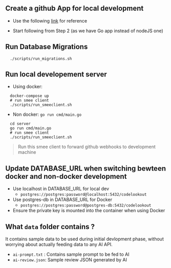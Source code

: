 ## Create a github App for local development

- Use the following [link](https://docs.github.com/en/apps/creating-github-apps/writing-code-for-a-github-app/quickstart) for reference

- Start following from Step 2 (as we have Go app instead of nodeJS one)

## Run Database Migrations

```shell
  ./scripts/run_migrations.sh
```

## Run local developement server

- Using docker:

```shell
  docker-compose up
  # run smee client
  ./scripts/run_smeeclient.sh
```

- Non docker:
  `go run cmd/main.go`

```shell
  cd server
  go run cmd/main.go
  # run smee client
  ./scripts/run_smeeclient.sh
```

> Run this smee client to forward github webhooks to development machine

## Update DATABASE_URL when switching bewteen docker and non-docker development

- Use localhost in DATABASE_URL for local dev
  - `postgres://postgres:password@localhost:5432/codelookout`
- Use postgres-db in DATABASE_URL for Docker
  - `postgres://postgres:password@postgres-db:5432/codelookout`
- Ensure the private key is mounted into the container when using Docker

## What `data` folder contains ?

It contains sample data to be used during initial devlopment phase, without worrying about actually feeding data to any AI API.

- `ai-prompt.txt` : Contains sample prompt to be fed to AI
- `ai-review.json`: Sample review JSON generated by AI
